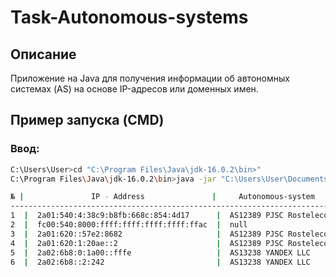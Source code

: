 # Task-Autonomous-systems

## Описание
Приложение на Java для получения информации об автономных системах (AS) на основе IP-адресов или доменных имен.

## Пример запуска (CMD)

### Ввод:
```sh
C:\Users\User>cd "C:\Program Files\Java\jdk-16.0.2\bin>"
C:\Program Files\Java\jdk-16.0.2\bin>java -jar "C:\Users\User\Documents\GitHub\Task-Autonomous-systems\out\artifacts\Task_Autonomous_systems_jar\Task-Autonomous-systems.jar" ya.ru

№ |               IP - Address               |     Autonomous-system     | COUNTRY
-----------------------------------------------------------------------------------
1  |  2a01:540:4:38c9:b8fb:668c:854:4d17      |  AS12389 PJSC Rostelecom  | RU
2  |  fc00:540:8000:ffff:ffff:ffff:ffff:ffac  |  null                     | NULL
3  |  2a01:620::57e2:8682                     |  AS12389 PJSC Rostelecom  | RU
4  |  2a01:620:1:20ae::2                      |  AS12389 PJSC Rostelecom  | RU
5  |  2a02:6b8:0:1a00::fffe                   |  AS13238 YANDEX LLC       | RU
6  |  2a02:6b8::2:242                         |  AS13238 YANDEX LLC       | RU
